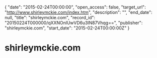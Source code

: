 {
  "date": "2015-02-24T00:00:00", 
  "open_access": false, 
  "target_url": "http://www.shirleymckie.com/index.htm", 
  "description": "", 
  "end_date": null, 
  "title": "shirleymckie.com", 
  "record_id": "20150224T000000/qXXNOnIUwVD6u3IN87Vhqg==", 
  "publisher": "shirleymckie.com", 
  "start_date": "2015-02-24T00:00:00Z"
}

# shirleymckie.com

